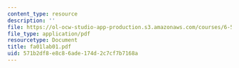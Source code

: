 ```yaml
---
content_type: resource
description: ''
file: https://ol-ocw-studio-app-production.s3.amazonaws.com/courses/6-542j-laboratory-on-the-physiology-acoustics-and-perception-of-speech-fall-2005/571b2df8e8c86ade174d2c7cf7b7168a_fa01lab01.pdf
file_type: application/pdf
resourcetype: Document
title: fa01lab01.pdf
uid: 571b2df8-e8c8-6ade-174d-2c7cf7b7168a
---
```

